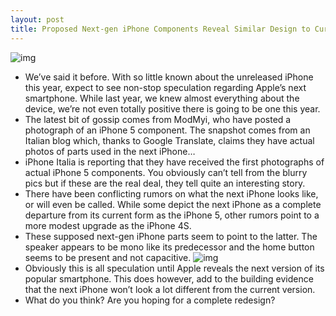 ```yaml
---
layout: post
title: Proposed Next-gen iPhone Components Reveal Similar Design to Current Model
---
```

![img](http://media.idownloadblog.com/wp-content/uploads/2011/05/nextgen-speaker.jpg)
* We’ve said it before. With so little known about the unreleased iPhone this year, expect to see non-stop speculation regarding Apple’s next smartphone. While last year, we knew almost everything about the device, we’re not even totally positive there is going to be one this year.
* The latest bit of gossip comes from ModMyi, who have posted a photograph of an iPhone 5 component. The snapshot comes from an Italian blog which, thanks to Google Translate, claims they have actual photos of parts used in the next iPhone…
* iPhone Italia is reporting that they have received the first photographs of actual iPhone 5 components. You obviously can’t tell from the blurry pics but if these are the real deal, they tell quite an interesting story.
* There have been conflicting rumors on what the next iPhone looks like, or will even be called. While some depict the next iPhone as a complete departure from its current form as the iPhone 5, other rumors point to a more modest upgrade as the iPhone 4S.
* These supposed next-gen iPhone parts seem to point to the latter. The speaker appears to be mono like its predecessor and the home button seems to be present and not capacitive.
![img](http://media.idownloadblog.com/wp-content/uploads/2011/05/nextgen-home.jpg)
* Obviously this is all speculation until Apple reveals the next version of its popular smartphone. This does however, add to the building evidence that the next iPhone won’t look a lot different from the current version.
* What do you think? Are you hoping for a complete redesign?

